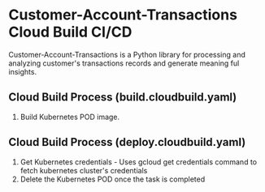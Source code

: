 # Customer-Account-Transactions Cloud Build CI/CD

Customer-Account-Transactions is a Python library for processing and analyzing customer's transactions records and generate meaning ful insights.

## Cloud Build Process (build.cloudbuild.yaml)

1. Build Kubernetes POD image.

## Cloud Build Process (deploy.cloudbuild.yaml)

1. Get Kubernetes credentials - Uses gcloud get credentials command to fetch kubernetes cluster's credentials
2. Delete the Kubernetes POD once the task is completed
